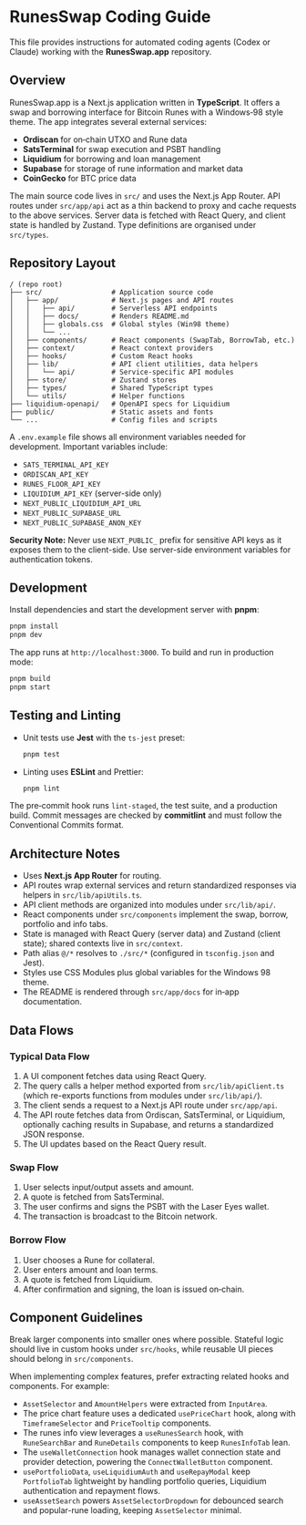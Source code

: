 # RunesSwap Coding Guide

This file provides instructions for automated coding agents (Codex or Claude) working with the **RunesSwap.app** repository.

## Overview

RunesSwap.app is a Next.js application written in **TypeScript**. It offers a swap and borrowing interface for Bitcoin Runes with a Windows‑98 style theme. The app integrates several external services:

* **Ordiscan** for on‑chain UTXO and Rune data
* **SatsTerminal** for swap execution and PSBT handling
* **Liquidium** for borrowing and loan management
* **Supabase** for storage of rune information and market data
* **CoinGecko** for BTC price data

The main source code lives in `src/` and uses the Next.js App Router.
API routes under `src/app/api` act as a thin backend to proxy and cache requests to the above services. Server data is fetched with React Query, and client state is handled by Zustand. Type definitions are organised under `src/types`.

## Repository Layout

```text
/ (repo root)
├── src/                 # Application source code
│   ├── app/             # Next.js pages and API routes
│   │   ├── api/         # Serverless API endpoints
│   │   ├── docs/        # Renders README.md
│   │   ├── globals.css  # Global styles (Win98 theme)
│   │   └── ...
│   ├── components/      # React components (SwapTab, BorrowTab, etc.)
│   ├── context/         # React context providers
│   ├── hooks/           # Custom React hooks
│   ├── lib/             # API client utilities, data helpers
│   │   └── api/         # Service-specific API modules
│   ├── store/           # Zustand stores
│   ├── types/           # Shared TypeScript types
│   └── utils/           # Helper functions
├── liquidium-openapi/   # OpenAPI specs for Liquidium
├── public/              # Static assets and fonts
└── ...                  # Config files and scripts
```

A `.env.example` file shows all environment variables needed for development. Important variables include:

* `SATS_TERMINAL_API_KEY`
* `ORDISCAN_API_KEY`
* `RUNES_FLOOR_API_KEY`
* `LIQUIDIUM_API_KEY` (server-side only)
* `NEXT_PUBLIC_LIQUIDIUM_API_URL`
* `NEXT_PUBLIC_SUPABASE_URL`
* `NEXT_PUBLIC_SUPABASE_ANON_KEY`

**Security Note:** Never use `NEXT_PUBLIC_` prefix for sensitive API keys as it exposes them to the client-side. Use server-side environment variables for authentication tokens.

## Development

Install dependencies and start the development server with **pnpm**:

```bash
pnpm install
pnpm dev
```

The app runs at `http://localhost:3000`.
To build and run in production mode:

```bash
pnpm build
pnpm start
```

## Testing and Linting

* Unit tests use **Jest** with the `ts-jest` preset:

  ```bash
  pnpm test
  ```
* Linting uses **ESLint** and Prettier:

  ```bash
  pnpm lint
  ```

The pre‑commit hook runs `lint-staged`, the test suite, and a production build. Commit messages are checked by **commitlint** and must follow the Conventional Commits format.

## Architecture Notes

* Uses **Next.js App Router** for routing.
* API routes wrap external services and return standardized responses via helpers in `src/lib/apiUtils.ts`.
* API client methods are organized into modules under `src/lib/api/`.
* React components under `src/components` implement the swap, borrow, portfolio and info tabs.
* State is managed with React Query (server data) and Zustand (client state); shared contexts live in `src/context`.
* Path alias `@/*` resolves to `./src/*` (configured in `tsconfig.json` and Jest).
* Styles use CSS Modules plus global variables for the Windows 98 theme.
* The README is rendered through `src/app/docs` for in‑app documentation.

## Data Flows

### Typical Data Flow

1. A UI component fetches data using React Query.
2. The query calls a helper method exported from `src/lib/apiClient.ts` (which
   re-exports functions from modules under `src/lib/api/`).
3. The client sends a request to a Next.js API route under `src/app/api`.
4. The API route fetches data from Ordiscan, SatsTerminal, or Liquidium, optionally caching results in Supabase, and returns a standardized JSON response.
5. The UI updates based on the React Query result.

### Swap Flow

1. User selects input/output assets and amount.
2. A quote is fetched from SatsTerminal.
3. The user confirms and signs the PSBT with the Laser Eyes wallet.
4. The transaction is broadcast to the Bitcoin network.

### Borrow Flow

1. User chooses a Rune for collateral.
2. User enters amount and loan terms.
3. A quote is fetched from Liquidium.
4. After confirmation and signing, the loan is issued on‑chain.

## Component Guidelines

Break larger components into smaller ones where possible. Stateful logic should live in custom hooks under `src/hooks`, while reusable UI pieces should belong in `src/components`.

When implementing complex features, prefer extracting related hooks and components. For example:

* `AssetSelector` and `AmountHelpers` were extracted from `InputArea`.
* The price chart feature uses a dedicated `usePriceChart` hook, along with `TimeframeSelector` and `PriceTooltip` components.
* The runes info view leverages a `useRunesSearch` hook, with `RuneSearchBar` and `RuneDetails` components to keep `RunesInfoTab` lean.
* The `useWalletConnection` hook manages wallet connection state and provider detection, powering the `ConnectWalletButton` component.
* `usePortfolioData`, `useLiquidiumAuth` and `useRepayModal` keep `PortfolioTab` lightweight by handling portfolio queries, Liquidium authentication and repayment flows.
* `useAssetSearch` powers `AssetSelectorDropdown` for debounced search and popular-rune loading, keeping `AssetSelector` minimal.

```

```